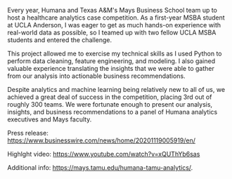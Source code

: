 Every year, Humana and Texas A&M's Mays Business School team up to host a healthcare analytics case competition. As a first-year MSBA student at UCLA Anderson, I was eager to get as much hands-on experience with real-world data as possible, so I teamed up with two fellow UCLA MSBA students and entered the challenge.

This project allowed me to exercise my technical skills as I used Python to perform data cleaning, feature engineering, and modeling. I also gained valuable experience translating the insights that we were able to gather from our analysis into actionable business recommendations.

Despite analytics and machine learning being relatively new to all of us, we achieved a great deal of success in the competition, placing 3rd out of roughly 300 teams. We were fortunate enough to present our analysis, insights, and business recommendations to a panel of Humana analytics executives and Mays faculty.

Press release: https://www.businesswire.com/news/home/20201119005919/en/

Highlght video: https://www.youtube.com/watch?v=xQUThYb6sas

Additional info: https://mays.tamu.edu/humana-tamu-analytics/.

